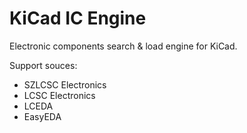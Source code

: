# KiCad IC Engine

Electronic components search & load engine for KiCad.

Support souces:

- SZLCSC Electronics
- LCSC Electronics
- LCEDA
- EasyEDA
